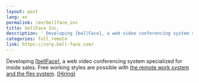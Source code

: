 ```yaml
---
layout: post
lang: en
permalink: /en/bellface_inc
title: bellFace Inc.
description: ' Developing [bellFace], a web video conferencing system specialized for inside sales. Free working styles are possible with the remote work system and the flex system. (Hiring) '
categories: full_remote
link: https://corp.bell-face.com/
---
```


<p>Developing [<a href="https://bell-face.com/">bellFace</a>], a web video conferencing system specialized for inside sales. Free working styles are possible with <a href="https://corp.bell-face.com/workplace">the remote work system and the flex system</a>. <a href="https://hrmos.co/pages/bellface">(Hiring)</a></p>
